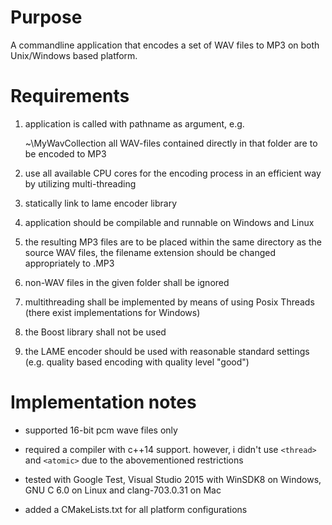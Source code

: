 # Purpose

A commandline application that encodes a set of WAV files to MP3 on both Unix/Windows based platform.
 
# Requirements
 
1. application is called with pathname as argument, e.g.

   <applicationname> ~\MyWavCollection all WAV-files contained directly in that folder are to be encoded to MP3

2. use all available CPU cores for the encoding process in an efficient way by utilizing multi-threading
 
3. statically link to lame encoder library
 
4. application should be compilable and runnable on Windows and Linux

5. the resulting MP3 files are to be placed within the same directory as the source WAV files, the filename extension should be changed appropriately to .MP3
 
6. non-WAV files in the given folder shall be ignored
 
7. multithreading shall be implemented by means of using Posix Threads (there exist implementations for Windows)
 
8. the Boost library shall not be used
 
9. the LAME encoder should be used with reasonable standard settings (e.g. quality based encoding with quality level "good")

# Implementation notes

* supported 16-bit pcm wave files only

* required a compiler with c++14 support. however, i didn't use `<thread>` and `<atomic>` due to the abovementioned restrictions

* tested with Google Test, Visual Studio 2015 with WinSDK8 on Windows, GNU C 6.0 on Linux and clang-703.0.31 on Mac

* added a CMakeLists.txt for all platform configurations
